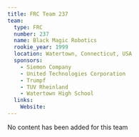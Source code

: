 ```yaml
---
title: FRC Team 237
team:
  type: FRC
  number: 237
  name: Black Magic Robotics
  rookie_year: 1999
  location: Watertown, Connecticut, USA
  sponsors:
    - Siemon Company
    - United Technologies Corporation
    - Trumpf
    - TUV Rheinland
    - Watertown High School
  links:
    Website: 
---
```

No content has been added for this team